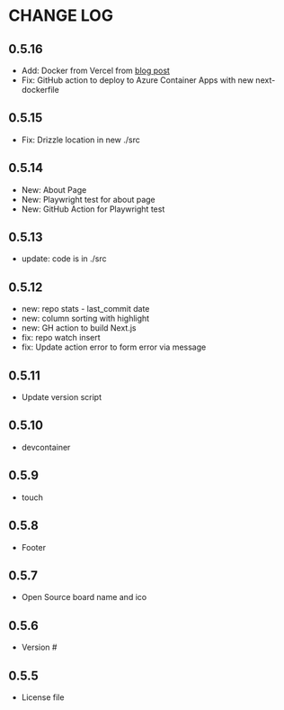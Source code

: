
# CHANGE LOG

## 0.5.16

- Add: Docker from Vercel from [blog post](https://dev.to/francescoxx/build-a-full-stack-app-with-rust-nextjs-and-docker-436h)
- Fix: GitHub action to deploy to Azure Container Apps with new next-dockerfile

## 0.5.15

- Fix: Drizzle location in new ./src


## 0.5.14

- New: About Page
- New: Playwright test for about page
- New: GitHub Action for Playwright test


## 0.5.13

- update: code is in ./src


## 0.5.12

- new: repo stats - last_commit date
- new: column sorting with highlight
- new: GH action to build Next.js
- fix: repo watch insert
- fix: Update action error to form error via message

## 0.5.11

- Update version script

## 0.5.10

- devcontainer

## 0.5.9

- touch

## 0.5.8

- Footer

## 0.5.7

- Open Source board name and ico

## 0.5.6

- Version #

## 0.5.5

- License file
